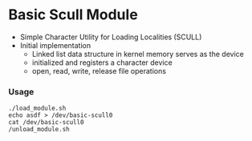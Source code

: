 # Basic Scull Module

- Simple Character Utility for Loading Localities (SCULL)
- Initial implementation
    - Linked list data structure in kernel memory serves as the device
    - initialized and registers a character device
    - open, read, write, release file operations

### Usage

```
./load_module.sh
echo asdf > /dev/basic-scull0
cat /dev/basic-scull0
/unload_module.sh
```